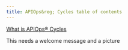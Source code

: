 ```yaml
---
title: APIOps&reg; Cycles table of contents
---
```


[What is APIOps&reg; Cycles](WhatIsAPIOps.md)

This needs a welcome message and a picture
